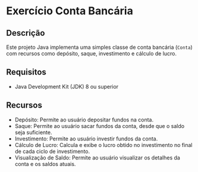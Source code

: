 # Exercício Conta Bancária

## Descrição
Este projeto Java implementa uma simples classe de conta bancária (`Conta`) com recursos como depósito, saque, investimento e cálculo de lucro.

## Requisitos
- Java Development Kit (JDK) 8 ou superior

## Recursos
- Depósito: Permite ao usuário depositar fundos na conta.
- Saque: Permite ao usuário sacar fundos da conta, desde que o saldo seja suficiente.
- Investimento: Permite ao usuário investir fundos da conta.
- Cálculo de Lucro: Calcula e exibe o lucro obtido no investimento no final de cada ciclo de investimento.
- Visualização de Saldo: Permite ao usuário visualizar os detalhes da conta e os saldos atuais.

